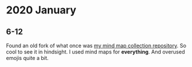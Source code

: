 # 2020 January

## 6-12

Found an old fork of what once was [my mind map collection repository](https://github.com/trinhduc/knowledge-map). So cool to see it in hindsight. I used mind maps for **everything**. And overused emojis quite a bit.

